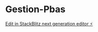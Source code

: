 # Gestion-Pbas

[Edit in StackBlitz next generation editor ⚡️](https://stackblitz.com/~/github.com/pablomra/Gestion-Pbas)